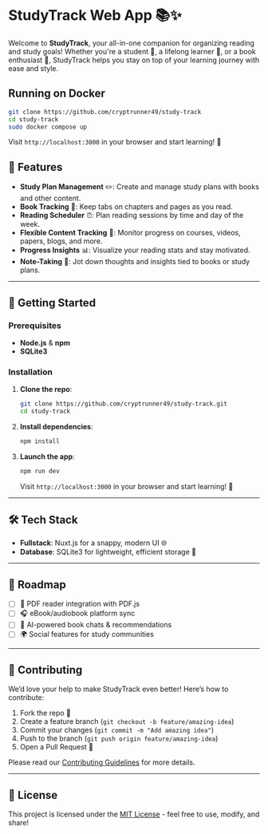 # StudyTrack Web App 📚✨

Welcome to **StudyTrack**, your all-in-one companion for organizing reading and study goals! Whether you're a student 📖, a lifelong learner 🌱, or a book enthusiast 📘, StudyTrack helps you stay on top of your learning journey with ease and style.

## Running on Docker

```bash
git clone https://github.com/cryptrunner49/study-track
cd study-track
sudo docker compose up
```

Visit `http://localhost:3000` in your browser and start learning! 🎉

## 🌟 Features

- **Study Plan Management** ✏️: Create and manage study plans with books and other content.
- **Book Tracking** 📖: Keep tabs on chapters and pages as you read.
- **Reading Scheduler** ⏰: Plan reading sessions by time and day of the week.
- **Flexible Content Tracking** 📑: Monitor progress on courses, videos, papers, blogs, and more.
- **Progress Insights** 📊: Visualize your reading stats and stay motivated.
- **Note-Taking** 📝: Jot down thoughts and insights tied to books or study plans.

---

## 🚀 Getting Started

### Prerequisites

- **Node.js** & **npm**
- **SQLite3**

### Installation

1. **Clone the repo**:

   ```bash
   git clone https://github.com/cryptrunner49/study-track.git
   cd study-track
   ```

2. **Install dependencies**:

   ```bash
   npm install
   ```

3. **Launch the app**:

   ```bash
   npm run dev
   ```

   Visit `http://localhost:3000` in your browser and start learning! 🎉

---

## 🛠️ Tech Stack

- **Fullstack**: Nuxt.js for a snappy, modern UI 🌐
- **Database**: SQLite3 for lightweight, efficient storage 💾

---

## 🎯 Roadmap

- [ ] 📕 PDF reader integration with PDF.js
- [ ] 🎧 eBook/audiobook platform sync
- [ ] 🤖 AI-powered book chats & recommendations
- [ ] 🌍 Social features for study communities

---

## 🤝 Contributing

We’d love your help to make StudyTrack even better! Here’s how to contribute:

1. Fork the repo 🍴
2. Create a feature branch (`git checkout -b feature/amazing-idea`)
3. Commit your changes (`git commit -m "Add amazing idea"`)
4. Push to the branch (`git push origin feature/amazing-idea`)
5. Open a Pull Request 🚀

Please read our [Contributing Guidelines](CONTRIBUTING.md) for more details.

---

## 📜 License

This project is licensed under the [MIT License](LICENSE) - feel free to use, modify, and share!
